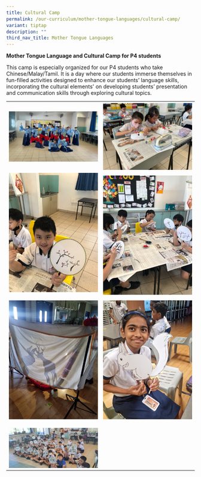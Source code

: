 ```yaml
---
title: Cultural Camp
permalink: /our-curriculum/mother-tongue-languages/cultural-camp/
variant: tiptap
description: ""
third_nav_title: Mother Tongue Languages
---
```

<p><strong>Mother Tongue Language and Cultural Camp for P4 students</strong></p><p>This camp is especially organized for our P4 students who take Chinese/Malay/Tamil. It is a day where our students immerse themselves in fun-filled activities designed to enhance our students’ language skills, incorporating the cultural elements' on developing students’ presentation and communication skills through exploring cultural topics.</p><table><tbody><tr><th rowspan="1" colspan="1"><div class="isomer-image-wrapper"><img style="width: 100%" height="auto" width="100%" alt="" src="/images/Mother Tongue Language/mothertongue48.jpg"></div></th><th rowspan="1" colspan="1"><div class="isomer-image-wrapper"><img style="width: 100%" height="auto" width="100%" alt="" src="/images/Mother Tongue Language/mothertongue45.jpg"></div></th></tr><tr><td rowspan="1" colspan="1"><div class="isomer-image-wrapper"><img style="width: 100%" height="auto" width="100%" alt="" src="/images/Mother Tongue Language/mothertongue47.jpg"></div><p></p></td><td rowspan="1" colspan="1"><div class="isomer-image-wrapper"><img style="width: 100%" height="auto" width="100%" alt="" src="/images/Mother Tongue Language/mothertongue46.jpg"></div></td></tr><tr><td rowspan="1" colspan="1"><div class="isomer-image-wrapper"><img style="width: 100%" height="auto" width="100%" alt="" src="/images/Mother Tongue Language/mothertongue51.jpg"></div></td><td rowspan="1" colspan="1"><div class="isomer-image-wrapper"><img style="width: 100%" height="auto" width="100%" alt="" src="/images/Mother Tongue Language/mothertongue53.jpg"></div></td></tr><tr><td rowspan="1" colspan="1"><p></p><div class="isomer-image-wrapper"><img style="width: 100%" height="auto" width="100%" alt="" src="/images/Mother Tongue Language/mothertongue49.jpg"></div></td><td rowspan="1" colspan="1"><p></p></td></tr></tbody></table><p></p>